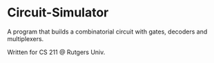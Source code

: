 # Circuit-Simulator

A program that builds a combinatorial circuit with gates, decoders and multiplexers.

Written for CS 211 @ Rutgers Univ.
